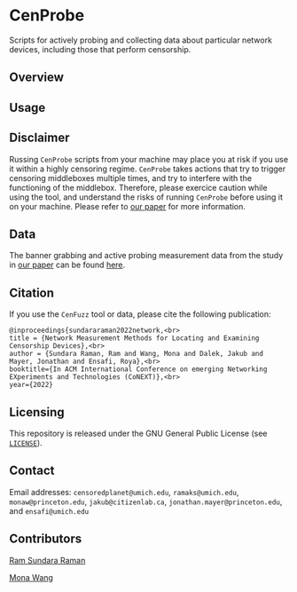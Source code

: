 # CenProbe
Scripts for actively probing and collecting data about particular network devices, including those that perform censorship. 

## Overview

## Usage

## Disclaimer
Russing `CenProbe` scripts from your machine may place you at risk if you use it within a highly censoring regime. `CenProbe` takes actions that try to trigger censoring middleboxes multiple times, and try to interfere with the functioning of the middlebox. Therefore, please exercice caution while using the tool, and understand the risks of running `CenProbe` before using it on your machine. Please refer to [our paper](https://ramakrishnansr.org/publications) for more information. 


## Data
The banner grabbing and active probing measurement data from the study in [our paper](https://ramakrishnansr.org/publications) can be found [here](https://drive.google.com/file/d/1begpJRkNfI8Rg378A1S0BQKVYrWFfuSa/view?usp=sharing). 

## Citation
If you use the `CenFuzz` tool or data, please cite the following publication:
```
@inproceedings{sundararaman2022network,<br>
title = {Network Measurement Methods for Locating and Examining Censorship Devices},<br>
author = {Sundara Raman, Ram and Wang, Mona and Dalek, Jakub and Mayer, Jonathan and Ensafi, Roya},<br>
booktitle={In ACM International Conference on emerging Networking EXperiments and Technologies (CoNEXT)},<br>
year={2022}
```

## Licensing
This repository is released under the GNU General Public License (see [`LICENSE`](LICENSE)).

## Contact
Email addresses: `censoredplanet@umich.edu`, `ramaks@umich.edu`, `monaw@princeton.edu`, `jakub@citizenlab.ca`, `jonathan.mayer@princeton.edu`, and `ensafi@umich.edu`

## Contributors

[Ram Sundara Raman](https://github.com/ramakrishnansr)

[Mona Wang](https://github.com/m0namon)

